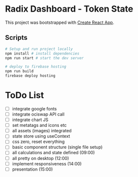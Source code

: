 # Radix Dashboard - Token State

This project was bootstrapped with [Create React App](https://github.com/facebook/create-react-app).

## Scripts

```bash
# Setup and run project locally
npm install # install dependencies
npm run start # start the dev server

# deploy to firebase hosting
npm run build
firebase deploy hosting
```

# ToDo List

- [ ] integrate google fonts
- [ ] integrate ociswap API call
- [ ] integrate chart JS
- [ ] set metatags and icons etc
- [ ] all assets (images) integrated
- [ ] state store using useContext
- [ ] css zero, reset everything
- [ ] basic component structure (single file setup)
- [ ] all calculations and state defined (09:00)
- [ ] all pretty on desktop (12:00)
- [ ] implement responsiveness (14:00)
- [ ] presentation (15:00)